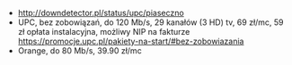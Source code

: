 - http://downdetector.pl/status/upc/piaseczno
- UPC, bez zobowiązań, do 120 Mb/s, 29 kanałów (3 HD) tv, 69 zł/mc, 59 zł opłata instalacyjna, możliwy NIP na fakturze https://promocje.upc.pl/pakiety-na-start/#bez-zobowiazania
- Orange, do 80 Mb/s, 39.90 zł/mc
